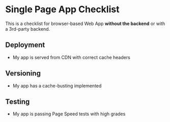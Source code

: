 # Single Page App Checklist

This is a checklist for browser-based Web App **without the backend** or with a 3rd-party backend.

## Deployment
 - My app is served from CDN with correct cache headers

## Versioning
 - My app has a cache-busting implemented 


## Testing
 - My app is passing Page Speed tests with high grades